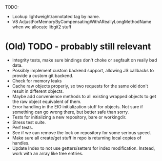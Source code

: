 TODO:

* Lookup lightweight/annotated tag by name.
* V8 AdjustForMemoryByCompensatingWithAReallyLongMethodName when we allocate libgit2 stuff

# (Old) TODO - probably still relevant

* Integrity tests, make sure bindings don't choke or segfault on really bad data.
* Possibly implement custom backend support, allowing JS callbacks to provide a custom git backend.
* Check for memory leaks
* Cache raw objects properly, so two requests for the same oid don't result in different objects.
* Maybe add convenience methods to all existing wrapped objects to get the raw object equivalent of them.
* Error handling in the EIO initialization stuff for objects. Not sure if something can go wrong there, but better safe than sorry.
* Tests for initializing a new repository, bare or workingdir.
* Stress test suite.
* Perf tests.
* See if we can remove the lock on repository for some serious speed.
* Make sure all create/get stuff in repo is returning local copies of handles.
* Update Index to not use getters/setters for index modification. Instead, work with an array like tree entries.